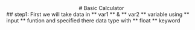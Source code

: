 <div align="center"># Basic Calculator</div>
## step1:
    First we will take data in ** var1 ** & ** var2 ** variable using ** input ** funtion  and specified there data type with ** float ** keyword 
